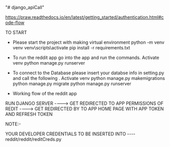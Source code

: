 "# django_apiCall" 


https://praw.readthedocs.io/en/latest/getting_started/authentication.html#code-flow

TO START
- Please start the project with making virtual environment
    python -m venv venv
    venv\scripts\activate
    pip install -r requirements.txt

- To run the reddit app go into the app and run the commands.   Activate venv
    python manage.py runserver
    
- To connect to the Database please insert your databse info in  setting.py and call the following . Activate venv
    python manage.py makemigrations
    python manage.py migrate
    python manage.py runserver


- Working flow of the reddit app

RUN DJANGO SERVER   ---->   GET REDIRECTED TO APP PERMISSIONS OF REDIT   ---->    GET REDIRECTED BY TO APP HOME PAGE WITH APP TOKEN AND REFRESH TOKEN

NOTE:-

YOUR DEVELOPER CREDENTIALS TO BE INSERTED INTO ---- reddit/reddit/reditCreds.py
